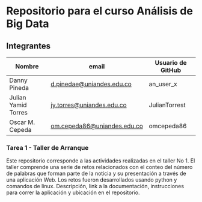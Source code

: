 # Repositorio para el curso Análisis de Big Data

## Integrantes

| Nombre                    | email                          | Usuario de GitHub |
| ------------------------- | ------------------------------ | ----------------- |
| Danny Pineda              | d.pinedae@uniandes.edu.co      | an_user_x         |
| Julian Yamid Torres       |  jy.torres@uniandes.edu.co     | JulianTorrest     |
| Oscar M. Cepeda           | om.cepeda86@uniandes.edu.co    | omcepeda86        |

### Tarea 1 - Taller de Arranque 

Este repositorio corresponde a las actividades realizadas en el taller No 1. El taller comprende una serie de retos relacionados con el conteo del número de palabras que forman parte de la noticia y su presentación a través de una aplicación Web. Los retos fueron desarrollados usando python y comandos de linux.
Descripción, link a la documentación, instrucciones para correr la aplicación y ubicación en el repositorio. 



